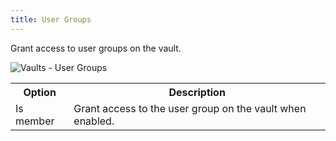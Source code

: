 ```yaml
---
title: User Groups
---
```

Grant access to user groups on the vault. 

![Vaults - User Groups](https://webdevolutions.azureedge.net/docs/en/server/ServerOp8069.png)  

<table>
	<tr>
		<th>
Option 
		</th>
		<th>
Description 
		</th>
	</tr>
	<tr>
		<td>
Is member 
		</td>
		<td>
Grant access to the user group on the vault when enabled. 
		</td>
	</tr>
</table>


